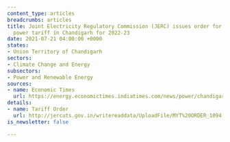 ```yaml
---
content_type: articles
breadcrumbs: articles
title: Joint Electricity Regulatory Commission (JERC) issues order for revision of
  power tariff in Chandigarh for 2022-23
date: 2021-07-21 04:00:00 +0000
states:
- Union Territory of Chandigarh
sectors:
- Climate Change and Energy
subsectors:
- Power and Renewable Energy
sources:
- name: Economic Times
  url: https://energy.economictimes.indiatimes.com/news/power/chandigarh-after-3-yrs-jerc-hikes-power-tariff-but-only-in-1-slab/92863674
details:
- name: Tariff Order
  url: http://jercuts.gov.in/writereaddata/UploadFile/MYT%20ORDER_1094.pdf
is_newsletter: false

---
```

